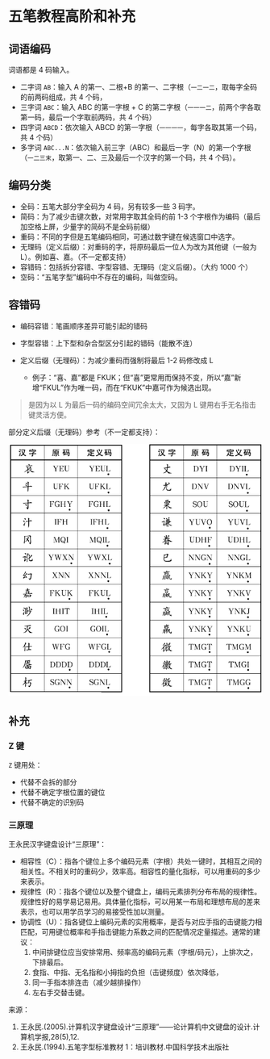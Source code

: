 # 五笔教程高阶和补充

## 词语编码

词语都是 4 码输入。

- 二字词 `AB`：输入 A 的第一、二根+B 的第一、二字根（`一二一二`，取每字全码的前两码组成，共 4 个码，
- 三字词 `ABC`：输入 ABC 的第一字根 + C 的第二字根（`一一一二`，前两个字各取第一码，最后一个字取前两码，共 4 个码）
- 四字词 `ABCD`：依次输入 ABCD 的第一字根（`一一一一`，每字各取其第一个码，共 4 个码）
- 多字词 `ABC...N`：依次输入前三字（ABC）和最后一字（N）的第一个字根（`一二三末`，取第一、二、三及最后一个汉字的第一个码，共 4 个码）。

## 编码分类

- 全码：五笔大部分字全码为 4 码，另有较多一些 3 码字。
- 简码：为了减少击键次数，对常用字取其全码的前 1-3 个字根作为编码（最后加空格上屏，少量字的简码不是全码前缀）
- 重码：不同的字但是五笔编码相同，可通过数字键在候选窗口中选字。
- 无理码（定义后缀）：对重码的字，将原码最后一位人为改为其他键（一般为 L）。例如喜、嘉。（不一定都支持）
- 容错码：包括拆分容错、字型容错、无理码（定义后缀）。（大约 1000 个）
- 空码：“五笔字型”编码中不存在的编码，叫做空码。

## 容错码

- 编码容错：笔画顺序差异可能引起的错码
- 字型容错：上下型和杂合型区分引起的错码（能散不连）
- 定义后缀（无理码）：为减少重码而强制将最后 1-2 码修改成 L

  - 例子：“喜、嘉”都是 FKUK；但“喜”更常用而保持不变，所以“嘉”新增“FKUL”作为唯一码，而在“FKUK”中嘉可作为候选出现。

> 是因为以 L 为最后一码的编码空间冗余太大，又因为 L 键用右手无名指击键灵活方便。

部分定义后缀（无理码）参考（不一定都支持）：

![](./images/code.png)

## 补充

### Z 键

`Z` 键用处：

- 代替不会拆的部分
- 代替不确定字根位置的键位
- 代替不确定的识别码

### 三原理

王永民汉字键盘设计“三原理”：

- 相容性（C）：指各个键位上多个编码元素（字根）共处一键时，其相互之间的相关性。不相关时的重码少，效率高。相容性的量化指标，可以用重码的多少来表示。
- 规律性（R）：指各个键位以及整个键盘上，编码元素排列分布布局的规律性。规律性好的易学易记易用。具体量化指标，可以用某一布局和理想布局的差来表示，也可以用学员学习的易接受性加以测量。
- 协调性（U）：指各键位上编码元素的实用概率，是否与对应手指的击键能力相匹配，可用键位概率和手指击键能力系数之间的匹配情况定量描述。通常的建议：
  1. 中间排键位应当安排常用、频率高的编码元素（字根/码元），上排次之，下排最后。
  2. 食指、中指、无名指和小拇指的负担（击键频度）依次降低，
  3. 同一手指本排连击（减少越排操作）
  4. 左右手交替击键。

来源：

1. 王永民.(2005).计算机汉字键盘设计“三原理”——论计算机中文键盘的设计.计算机学报,28(5),12.
2. 王永民.(1994).五笔字型标准教材 1：培训教材.中国科学技术出版社
